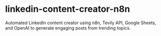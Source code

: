 # linkedin-content-creator-n8n
Automated LinkedIn content creator using n8n, Tevily API, Google Sheets, and OpenAI to generate engaging posts from trending topics.
